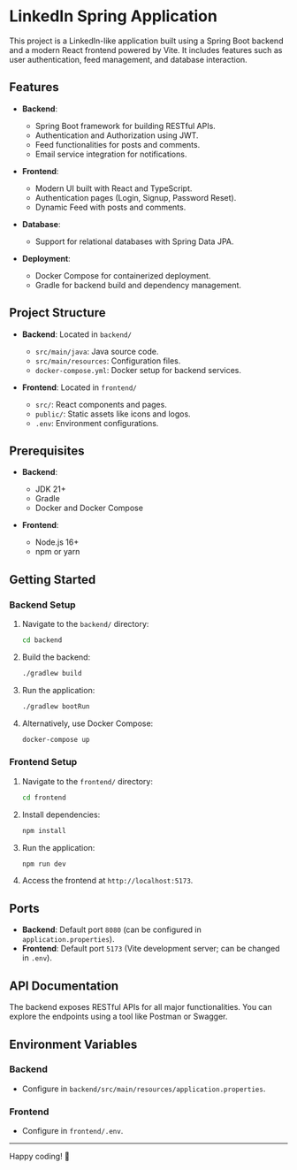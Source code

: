 # LinkedIn Spring Application

This project is a LinkedIn-like application built using a Spring Boot backend and a modern React frontend powered by Vite. It includes features such as user authentication, feed management, and database interaction.

## Features

- **Backend**:
  - Spring Boot framework for building RESTful APIs.
  - Authentication and Authorization using JWT.
  - Feed functionalities for posts and comments.
  - Email service integration for notifications.

- **Frontend**:
  - Modern UI built with React and TypeScript.
  - Authentication pages (Login, Signup, Password Reset).
  - Dynamic Feed with posts and comments.

- **Database**:
  - Support for relational databases with Spring Data JPA.

- **Deployment**:
  - Docker Compose for containerized deployment.
  - Gradle for backend build and dependency management.

## Project Structure

- **Backend**: Located in `backend/`
  - `src/main/java`: Java source code.
  - `src/main/resources`: Configuration files.
  - `docker-compose.yml`: Docker setup for backend services.

- **Frontend**: Located in `frontend/`
  - `src/`: React components and pages.
  - `public/`: Static assets like icons and logos.
  - `.env`: Environment configurations.

## Prerequisites

- **Backend**:
  - JDK 21+
  - Gradle
  - Docker and Docker Compose

- **Frontend**:
  - Node.js 16+
  - npm or yarn

## Getting Started

### Backend Setup

1. Navigate to the `backend/` directory:
   ```bash
   cd backend
   ```

2. Build the backend:
   ```bash
   ./gradlew build
   ```

3. Run the application:
   ```bash
   ./gradlew bootRun
   ```

4. Alternatively, use Docker Compose:
   ```bash
   docker-compose up
   ```

### Frontend Setup

1. Navigate to the `frontend/` directory:
   ```bash
   cd frontend
   ```

2. Install dependencies:
   ```bash
   npm install
   ```

3. Run the application:
   ```bash
   npm run dev
   ```

4. Access the frontend at `http://localhost:5173`.

## Ports

- **Backend**: Default port `8080` (can be configured in `application.properties`).
- **Frontend**: Default port `5173` (Vite development server; can be changed in `.env`).

## API Documentation

The backend exposes RESTful APIs for all major functionalities. You can explore the endpoints using a tool like Postman or Swagger.

## Environment Variables

### Backend

- Configure in `backend/src/main/resources/application.properties`.

### Frontend

- Configure in `frontend/.env`.

---

Happy coding! 🎉

